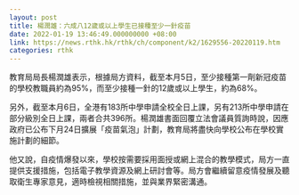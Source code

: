 ```yaml
---
layout: post
title: 楊潤雄：六成八12歲或以上學生已接種至少一針疫苗
date: 2022-01-19 13:46:49.000000000 +08:00
link: https://news.rthk.hk/rthk/ch/component/k2/1629556-20220119.htm
categories: rthk
---
```


教育局局長楊潤雄表示，根據局方資料，截至本月5日，至少接種第一劑新冠疫苗的學校教職員約為95%，而至少接種一針的12歲或以上學生，約為68%。

另外，截至本月6日，全港有183所中學申請全校全日上課，另有213所中學申請在部分級別全日上課，兩者合共396所。楊潤雄書面回覆立法會議員質詢時說，因應政府已公布下月24日擴展「疫苗氣泡」計劃，教育局將盡快向學校公布在學校實施計劃的細節。

他又說，自疫情爆發以來，學校按需要採用面授或網上混合的教學模式，局方一直提供支援措施，包括電子教學資源及網上研討會等。局方會繼續留意疫情發展及聽取衛生專家意見，適時檢視相關措施，並與業界緊密溝通。
